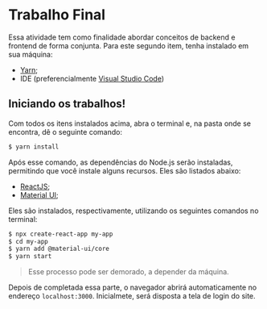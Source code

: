 # Trabalho Final


Essa atividade tem como finalidade abordar conceitos de backend e frontend de forma conjunta. Para este segundo item, tenha instalado em sua máquina:

  - [Yarn](https://classic.yarnpkg.com/pt-BR/docs/install/#windows-stable);
  - IDE (preferencialmente [Visual Studio Code](https://code.visualstudio.com/))
  
  
## Iniciando os trabalhos!

Com todos os itens instalados acima, abra o terminal e, na pasta onde se encontra, dê o seguinte comando:

```sh
$ yarn install
```

Após esse comando, as dependências do Node.js serão instaladas, permitindo que você instale alguns recursos. Eles são listados abaixo:

  - [ReactJS](https://pt-br.reactjs.org/);
  - [Material UI](https://material-ui.com/pt/);
  
 Eles são instalados, respectivamente, utilizando os seguintes comandos no terminal:
 
 ```sh
$ npx create-react-app my-app
$ cd my-app
$ yarn add @material-ui/core
$ yarn start
```

>Esse processo pode ser demorado, a depender da máquina.

Depois de completada essa parte, o navegador abrirá automaticamente no endereço `localhost:3000`. Inicialmete, será disposta a tela de login do site.
